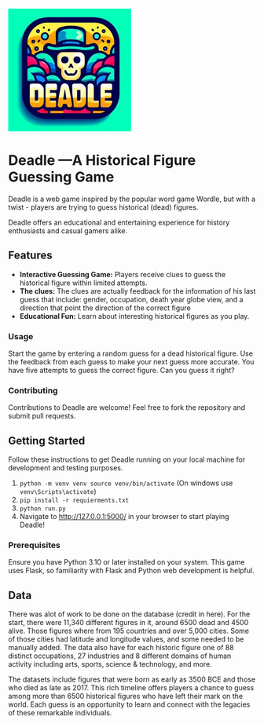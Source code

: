 ![logo.jpg](app/static/img/logo.jpg)

# Deadle —A Historical Figure Guessing Game

Deadle is a web game inspired by the popular word game Wordle, but with a twist - players are trying to guess historical (dead) figures. 

Deadle offers an educational and entertaining experience for history enthusiasts and casual gamers alike.


## Features

- **Interactive Guessing Game:** Players receive clues to guess the historical figure within limited attempts.
- **The clues:** The clues are actually feedback for the information of his last guess that include:
gender, occupation, death year globe view, and a direction that point the direction of the correct figure
- **Educational Fun:** Learn about interesting historical figures as you play.

### Usage
Start the game by entering a random guess for a dead historical figure.
Use the feedback from each guess to make your next guess more accurate.
You have five attempts to guess the correct figure. Can you guess it right?

### Contributing
Contributions to Deadle are welcome! Feel free to fork the repository and submit pull requests.

## Getting Started

Follow these instructions to get Deadle running on your local machine for development and testing purposes.
1. `python -m venv venv
source venv/bin/activate`
    (On windows use `venv\Scripts\activate`)
2. `pip install -r requierments.txt`
3. `python run.py`
4. Navigate to http://127.0.0.1:5000/ in your browser to start playing Deadle!

### Prerequisites

Ensure you have Python 3.10 or later installed on your system. This game uses Flask, so familiarity with Flask and Python web development is helpful.

## Data
There was alot of work to be done on the database (credit in here).
For the start, there were 11,340 different figures in it, around 6500 dead and 4500 alive.
Those figures where from 195 countries and over 5,000 cities.
Some of those cities had latitude and longitude values, and some needed to be manually added.
The data also have for each historic figure one of 88 distinct occupations,
27 industries and 8 different domains of human activity including arts,
sports, science & technology, and more.

The datasets include figures that were born as early as 3500 BCE and those who died as late as 2017.
This rich timeline offers players a chance
to guess among more than 6500 historical figures who have left their mark on the world.
Each guess is an opportunity to learn and connect with the legacies of these remarkable individuals.

